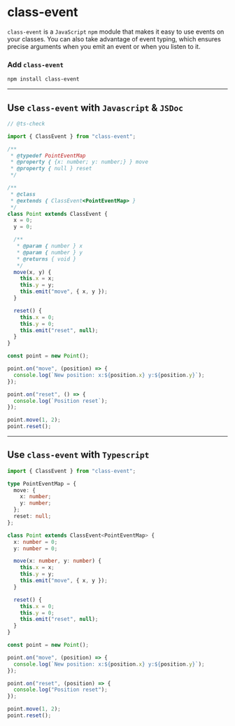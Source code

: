 # class-event

`class-event` is a `JavaScript` `npm` module that makes it easy to use events on your classes. You can also take advantage of event typing, which ensures precise arguments when you emit an event or when you listen to it.

### Add `class-event`

```bash
npm install class-event
```

---

## Use `class-event` with `Javascript` & `JSDoc`

```javascript
// @ts-check

import { ClassEvent } from "class-event";

/**
 * @typedef PointEventMap
 * @property { {x: number; y: number;} } move
 * @property { null } reset
 */

/**
 * @class
 * @extends { ClassEvent<PointEventMap> }
 */
class Point extends ClassEvent {
  x = 0;
  y = 0;

  /**
   * @param { number } x
   * @param { number } y
   * @returns { void }
   */
  move(x, y) {
    this.x = x;
    this.y = y;
    this.emit("move", { x, y });
  }

  reset() {
    this.x = 0;
    this.y = 0;
    this.emit("reset", null);
  }
}

const point = new Point();

point.on("move", (position) => {
  console.log(`New position: x:${position.x} y:${position.y}`);
});

point.on("reset", () => {
  console.log(`Position reset`);
});

point.move(1, 2);
point.reset();
```

---

## Use `class-event` with `Typescript`

```typescript
import { ClassEvent } from "class-event";

type PointEventMap = {
  move: {
    x: number;
    y: number;
  };
  reset: null;
};

class Point extends ClassEvent<PointEventMap> {
  x: number = 0;
  y: number = 0;

  move(x: number, y: number) {
    this.x = x;
    this.y = y;
    this.emit("move", { x, y });
  }

  reset() {
    this.x = 0;
    this.y = 0;
    this.emit("reset", null);
  }
}

const point = new Point();

point.on("move", (position) => {
  console.log(`New position: x:${position.x} y:${position.y}`);
});

point.on("reset", (position) => {
  console.log("Position reset");
});

point.move(1, 2);
point.reset();
```
